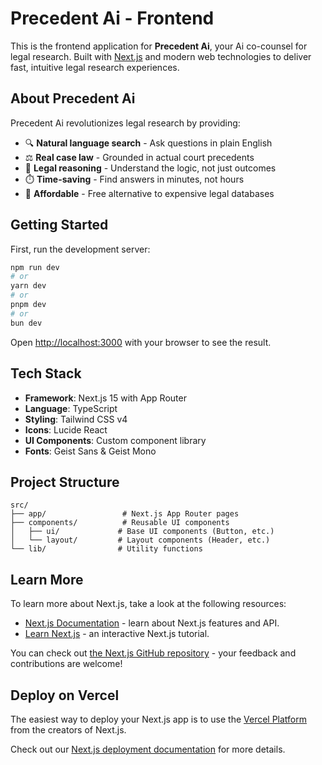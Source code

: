 # Precedent Ai - Frontend

This is the frontend application for **Precedent Ai**, your Ai co-counsel for legal research. Built with [Next.js](https://nextjs.org) and modern web technologies to deliver fast, intuitive legal research experiences.

## About Precedent Ai

Precedent Ai revolutionizes legal research by providing:

- 🔍 **Natural language search** - Ask questions in plain English
- ⚖️ **Real case law** - Grounded in actual court precedents
- 📄 **Legal reasoning** - Understand the logic, not just outcomes
- ⏱️ **Time-saving** - Find answers in minutes, not hours
- 💸 **Affordable** - Free alternative to expensive legal databases

## Getting Started

First, run the development server:

```bash
npm run dev
# or
yarn dev
# or
pnpm dev
# or
bun dev
```

Open [http://localhost:3000](http://localhost:3000) with your browser to see the result.

## Tech Stack

- **Framework**: Next.js 15 with App Router
- **Language**: TypeScript
- **Styling**: Tailwind CSS v4
- **Icons**: Lucide React
- **UI Components**: Custom component library
- **Fonts**: Geist Sans & Geist Mono

## Project Structure

```
src/
├── app/                 # Next.js App Router pages
├── components/          # Reusable UI components
│   ├── ui/             # Base UI components (Button, etc.)
│   └── layout/         # Layout components (Header, etc.)
└── lib/                # Utility functions
```

## Learn More

To learn more about Next.js, take a look at the following resources:

- [Next.js Documentation](https://nextjs.org/docs) - learn about Next.js features and API.
- [Learn Next.js](https://nextjs.org/learn) - an interactive Next.js tutorial.

You can check out [the Next.js GitHub repository](https://github.com/vercel/next.js) - your feedback and contributions are welcome!

## Deploy on Vercel

The easiest way to deploy your Next.js app is to use the [Vercel Platform](https://vercel.com/new?utm_medium=default-template&filter=next.js&utm_source=create-next-app&utm_campaign=create-next-app-readme) from the creators of Next.js.

Check out our [Next.js deployment documentation](https://nextjs.org/docs/app/building-your-application/deploying) for more details.
